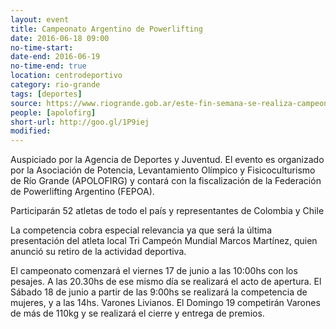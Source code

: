 ```yaml
---
layout: event 
title: Campeonato Argentino de Powerlifting
date: 2016-06-18 09:00
no-time-start: 
date-end: 2016-06-19
no-time-end: true
location: centrodeportivo
category: rio-grande
tags: [deportes]
source: https://www.riogrande.gob.ar/este-fin-semana-se-realiza-campeonato-argentino-powerlifting-centro-deportivo-municipal/?utm_source=rss&utm_medium=rss
people: [apolofirg]
short-url: http://goo.gl/1P9iej
modified: 
---
```


Auspiciado por la Agencia de Deportes y Juventud. El evento es organizado por la Asociación de Potencia, Levantamiento Olímpico y Fisicoculturismo de Río Grande (APOLOFIRG) y contará con la fiscalización de la Federación de Powerlifting Argentino (FEPOA).

Participarán 52 atletas de todo el país y representantes de Colombia y Chile

La competencia cobra especial relevancia ya que será la última presentación del atleta local Tri Campeón Mundial  Marcos Martínez, quien anunció su retiro de la actividad deportiva.

El campeonato comenzará el viernes 17 de junio a las 10:00hs con los pesajes. A las 20.30hs de ese mismo día se realizará el acto de apertura. El Sábado 18 de junio a partir de las 9:00hs se realizará la competencia de mujeres, y a las 14hs. Varones Livianos. El Domingo 19 competirán Varones de más de 110kg y se realizará el cierre y entrega de premios.
